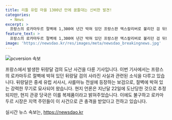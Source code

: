 ```yaml
---
title: 리틀 유럽 마을 1300년 만에 꿈틀대는 신비한 발견!
categories:
  - News
excerpt: >
  프랑스의 로카마두르 절벽에 1,300여 년간 박혀 있던 프랑스판 엑스칼리버로 불리던 검 뒤랑달이 감쪽같이 사라졌다. 이 검은 중세 유럽 서사시와 샤를마뉴 전설에 등장하는 강력한 무기로 묘사되었지만, 현지 관광 당국은 이를 복제품으로 밝혔다. 이에도 로카마두르 시장은 지역 상징이었던 검의 사라짐으로 주민들이 큰 충격을 받았다고 전했다. (150자)
feature_text: >
  프랑스의 로카마두르 절벽에 1,300여 년간 박혀 있던 프랑스판 엑스칼리버로 불리던 검 뒤랑달이 감쪽같이 사라졌다. 이 검은 중세 유럽 서사시와 샤를마뉴 전설에 등장하는 강력한 무기로 묘사되었지만, 현지 관광 당국은 이를 복제품으로 밝혔다. 이에도 로카마두르 시장은 지역 상징이었던 검의 사라짐으로 주민들이 큰 충격을 받았다고 전했다. (150자)
image: 'https://newsdao.kr/res/images/meta/newsdao_breakingnews.jpg'
---
```


<p><img src="https://newsdao.kr/res/images/meta/newsdao_breakingnews.jpg" alt="pcversion 속보" /></p>

<p>프랑스에서 발생한 뒤랑달 검의 도난 사건을 다룬 기사입니다. 이번 기사에서는 프랑스의 로카마두르 절벽에 박혀 있던 뒤랑달 검의 사라진 사실과 관련된 소식을 다루고 있습니다. 뒤랑달은 중세 유럽 서사시, 샤를마뉴 전설에 등장하는 보검으로, 절벽에 박혀 있는 강력한 무기로 묘사되어 왔습니다. 현지 언론은 지난달 22일에 도난당한 것으로 추정되지만, 현지 관광 당국은 이를 복제품이라고 밝혀주었습니다. 이에도 불구하고 로카마두르 시장은 지역 주민들이 이 사건으로 큰 충격을 받았다고 전하고 있습니다.</p>
실시간 뉴스 속보는, <a href="https://newsdao.kr" rel="dofollow">https://newsdao.kr</a>


